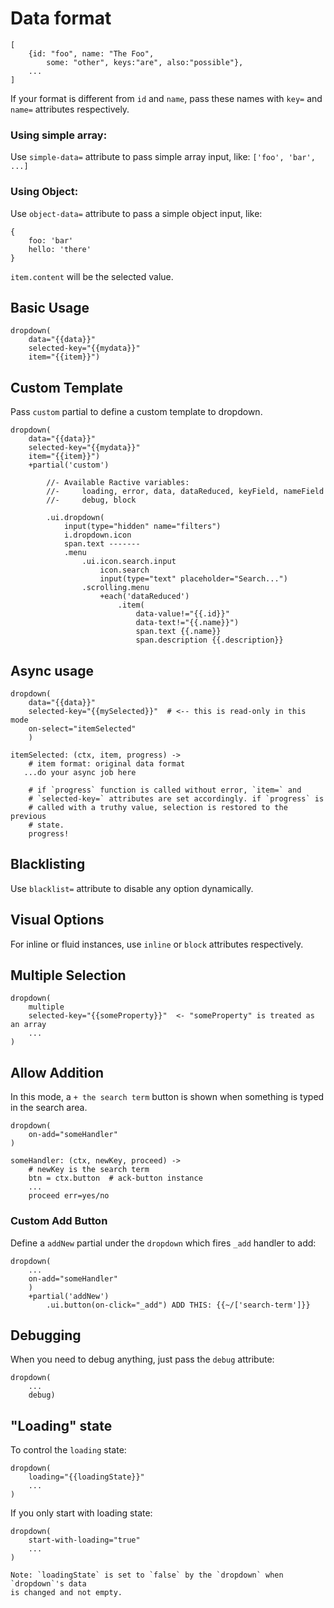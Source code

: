 # Data format

```ls
[
    {id: "foo", name: "The Foo",
        some: "other", keys:"are", also:"possible"},
    ...
]

```


If your format is different from `id` and `name`, pass these names with `key=` and `name=` attributes
respectively.

### Using simple array:

Use `simple-data=` attribute to pass simple array input, like: `['foo', 'bar', ...]`

### Using Object:

Use `object-data=` attribute to pass a simple object input, like:

```
{
    foo: 'bar'
    hello: 'there'
}
```

`item.content` will be the selected value.

## Basic Usage

```pug
dropdown(
    data="{{data}}"
    selected-key="{{mydata}}"
    item="{{item}}")
```

## Custom Template

Pass `custom` partial to define a custom template to dropdown.

```pug
dropdown(
    data="{{data}}"
    selected-key="{{mydata}}"
    item="{{item}}")
    +partial('custom')

        //- Available Ractive variables:
        //-     loading, error, data, dataReduced, keyField, nameField
        //-     debug, block

        .ui.dropdown(
            input(type="hidden" name="filters")
            i.dropdown.icon
            span.text -------
            .menu
                .ui.icon.search.input
                    icon.search
                    input(type="text" placeholder="Search...")
                .scrolling.menu
                    +each('dataReduced')
                        .item(
                            data-value!="{{.id}}"
                            data-text!="{{.name}}")
                            span.text {{.name}}
                            span.description {{.description}}
```


## Async usage

```pug
dropdown(
    data="{{data}}"
    selected-key="{{mySelected}}"  # <-- this is read-only in this mode
    on-select="itemSelected"
    )

```

```ls
itemSelected: (ctx, item, progress) ->
    # item format: original data format
   ...do your async job here

    # if `progress` function is called without error, `item=` and
    # `selected-key=` attributes are set accordingly. if `progress` is
    # called with a truthy value, selection is restored to the previous
    # state.
    progress!
```

## Blacklisting

Use `blacklist=` attribute to disable any option dynamically.

## Visual Options

For inline or fluid instances, use `inline` or `block` attributes respectively.

## Multiple Selection

```pug
dropdown(
    multiple
    selected-key="{{someProperty}}"  <- "someProperty" is treated as an array
    ...
)
```

## Allow Addition

In this mode, a `+ the search term` button is shown when something is typed in the
search area.

```pug
dropdown(
    on-add="someHandler"
)
```

```ls
someHandler: (ctx, newKey, proceed) ->
    # newKey is the search term
    btn = ctx.button  # ack-button instance
    ...
    proceed err=yes/no
```

### Custom Add Button

Define a `addNew` partial under the `dropdown` which fires `_add` handler to add:

```pug
dropdown(
    ...
    on-add="someHandler"
    )
    +partial('addNew')
        .ui.button(on-click="_add") ADD THIS: {{~/['search-term']}}
```

## Debugging

When you need to debug anything, just pass the `debug` attribute:

```pug
dropdown(
    ...
    debug)
```

## "Loading" state

To control the `loading` state:

```pug
dropdown(
    loading="{{loadingState}}"
    ...
)
```

If you only start with loading state:

```pug
dropdown(
    start-with-loading="true"
    ...
)

Note: `loadingState` is set to `false` by the `dropdown` when `dropdown`'s data
is changed and not empty.
